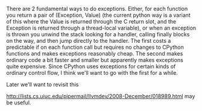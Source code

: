 There are 2 fundamental ways to do exceptions. Either, for each function you return a pair of (Exception, Value) (the current python way is a variant of this where the Value is returned through the C return slot, and the Exception is returned through a thread-local variable), or when an exception is thrown you unwind the stack looking for a handler, calling finally blocks on the way, and then jump directly to the handler. The first costs a predictable if on each function call but requires no changes to CPython functions and makes exceptions reasonably cheap. The second makes ordinary code a bit faster and smaller but apparently makes exceptions quite expensive. Since CPython uses exceptions for certain kinds of ordinary control flow, I think we'll want to go with the first for a while.

Later we'll want to revisit this

http://lists.cs.uiuc.edu/pipermail/llvmdev/2008-December/018989.html may be useful.